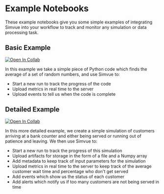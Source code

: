 # Example Notebooks
These example notebooks give you some simple examples of integrating Simvue into your workflow to track and monitor any simulation or data processing task.

## Basic Example

[![Open In Collab](https://colab.research.google.com/assets/colab-badge.svg)](https://colab.research.google.com/drive/1VleQ-Ga010w9TE2oTBnTnJdGHlWZMJKn?usp=sharing)

In this example we take a simple piece of Python code which finds the average of a set of random numbers, and use Simvue to:

* Start a new run to track the progress of the code
* Upload metrics in real time to the server
* Upload events to tell us when the code is complete

## Detailed Example

[![Open In Collab](https://colab.research.google.com/assets/colab-badge.svg)](https://colab.research.google.com/drive/1GHItQvWS9HBUoTmdZxDYnGq0wfmdYhsc?usp=sharing)

In this more detailed example, we create a simple simulation of customers arriving at a bank counter and either being served or running out of patience and leaving. We then use Simvue to:

* Start a new run to track the progress of this simulation
* Upload artifacts for storage in the form of a file and a Numpy array
* Add metadata to keep track of input parameters for the simulation
* Upload metrics in real time to the server to keep track of the average customer wait time and percentage who don't get served
* Add events which show us the status of each customer
* Add alerts which notify us if too many customers are not being served in time
